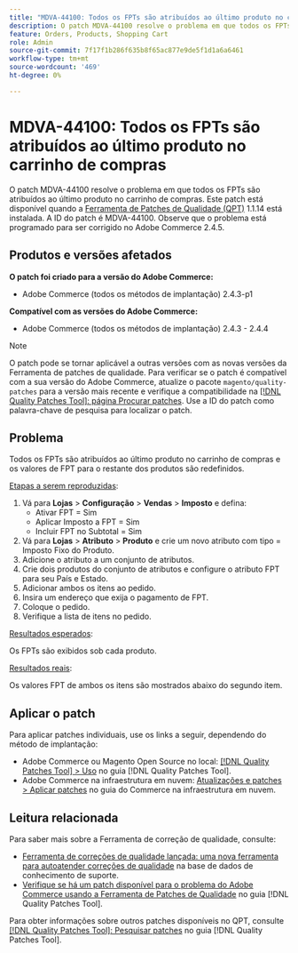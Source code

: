 ```yaml
---
title: "MDVA-44100: Todos os FPTs são atribuídos ao último produto no carrinho de compras"
description: O patch MDVA-44100 resolve o problema em que todos os FPTs são atribuídos ao último produto no carrinho de compras. Este patch está disponível quando a [Ferramenta de correções de qualidade (QPT)](https://experienceleague.adobe.com/pt-br/docs/commerce-knowledge-base/kb/announcements/commerce-announcements/magento-quality-patches-released-new-tool-to-self-serve-quality-patches) 1.1.14 está instalada. A ID do patch é MDVA-44100. Observe que o problema está programado para ser corrigido no Adobe Commerce 2.4.5.
feature: Orders, Products, Shopping Cart
role: Admin
source-git-commit: 7f17f1b286f635b8f65ac877e9de5f1d1a6a6461
workflow-type: tm+mt
source-wordcount: '469'
ht-degree: 0%

---
```


# MDVA-44100: Todos os FPTs são atribuídos ao último produto no carrinho de compras

O patch MDVA-44100 resolve o problema em que todos os FPTs são atribuídos ao último produto no carrinho de compras. Este patch está disponível quando a [Ferramenta de Patches de Qualidade (QPT)](https://experienceleague.adobe.com/pt-br/docs/commerce-knowledge-base/kb/announcements/commerce-announcements/magento-quality-patches-released-new-tool-to-self-serve-quality-patches) 1.1.14 está instalada. A ID do patch é MDVA-44100. Observe que o problema está programado para ser corrigido no Adobe Commerce 2.4.5.

## Produtos e versões afetados

**O patch foi criado para a versão do Adobe Commerce:**

* Adobe Commerce (todos os métodos de implantação) 2.4.3-p1

**Compatível com as versões do Adobe Commerce:**

* Adobe Commerce (todos os métodos de implantação) 2.4.3 - 2.4.4

>[!NOTE]
>
>O patch pode se tornar aplicável a outras versões com as novas versões da Ferramenta de patches de qualidade. Para verificar se o patch é compatível com a sua versão do Adobe Commerce, atualize o pacote `magento/quality-patches` para a versão mais recente e verifique a compatibilidade na [[!DNL Quality Patches Tool]: página Procurar patches](https://experienceleague.adobe.com/pt-br/docs/commerce-knowledge-base/kb/announcements/commerce-announcements/magento-quality-patches-released-new-tool-to-self-serve-quality-patches). Use a ID do patch como palavra-chave de pesquisa para localizar o patch.

## Problema

Todos os FPTs são atribuídos ao último produto no carrinho de compras e os valores de FPT para o restante dos produtos são redefinidos.

<u>Etapas a serem reproduzidas</u>:

1. Vá para **Lojas** > **Configuração** > **Vendas** > **Imposto** e defina:
   * Ativar FPT = Sim
   * Aplicar Imposto a FPT = Sim
   * Incluir FPT no Subtotal = Sim
1. Vá para **Lojas** > **Atributo** > **Produto** e crie um novo atributo com tipo = Imposto Fixo do Produto.
1. Adicione o atributo a um conjunto de atributos.
1. Crie dois produtos do conjunto de atributos e configure o atributo FPT para seu País e Estado.
1. Adicionar ambos os itens ao pedido.
1. Insira um endereço que exija o pagamento de FPT.
1. Coloque o pedido.
1. Verifique a lista de itens no pedido.

<u>Resultados esperados</u>:

Os FPTs são exibidos sob cada produto.

<u>Resultados reais</u>:

Os valores FPT de ambos os itens são mostrados abaixo do segundo item.

## Aplicar o patch

Para aplicar patches individuais, use os links a seguir, dependendo do método de implantação:

* Adobe Commerce ou Magento Open Source no local: [[!DNL Quality Patches Tool] > Uso](/help/tools/quality-patches-tool/usage.md) no guia [!DNL Quality Patches Tool].
* Adobe Commerce na infraestrutura em nuvem: [Atualizações e patches > Aplicar patches](https://experienceleague.adobe.com/docs/commerce-cloud-service/user-guide/develop/upgrade/apply-patches.html?lang=pt-BR) no guia do Commerce na infraestrutura em nuvem.

## Leitura relacionada

Para saber mais sobre a Ferramenta de correção de qualidade, consulte:

* [Ferramenta de correções de qualidade lançada: uma nova ferramenta para autoatender correções de qualidade](https://experienceleague.adobe.com/pt-br/docs/commerce-knowledge-base/kb/announcements/commerce-announcements/magento-quality-patches-released-new-tool-to-self-serve-quality-patches) na base de dados de conhecimento de suporte.
* [Verifique se há um patch disponível para o problema do Adobe Commerce usando a Ferramenta de Patches de Qualidade](/help/tools/quality-patches-tool/patches-available-in-qpt/check-patch-for-magento-issue-with-magento-quality-patches.md) no guia [!DNL Quality Patches Tool].

Para obter informações sobre outros patches disponíveis no QPT, consulte [[!DNL Quality Patches Tool]: Pesquisar patches](https://experienceleague.adobe.com/tools/commerce-quality-patches/index.html?lang=pt-BR) no guia [!DNL Quality Patches Tool].
